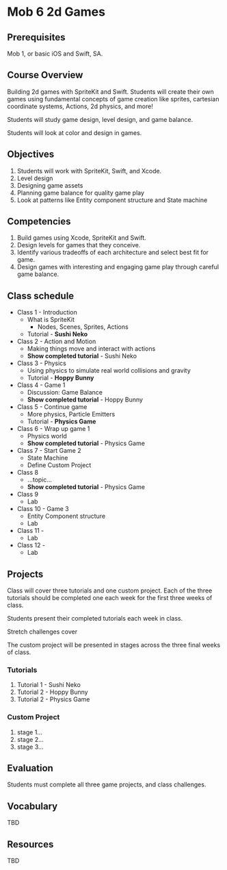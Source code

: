# Mob 6 2d Games

## Prerequisites

Mob 1, or basic iOS and Swift, SA.

## Course Overview

Building 2d games with SpriteKit and Swift. Students will create their own games
using fundamental concepts of game creation like sprites, cartesian coordinate
systems, Actions, 2d physics, and more!

Students will study game design, level design, and game balance.

Students will look at color and design in games.

## Objectives

1. Students will work with SpriteKit, Swift, and Xcode.
1. Level design
1. Designing game assets
1. Planning game balance for quality game play
1. Look at patterns like Entity component structure and State machine

## Competencies

1. Build games using Xcode, SpriteKit and Swift.
1. Design levels for games that they conceive.
1. Identify various tradeoffs of each architecture and select best fit for game.
1. Design games with interesting and engaging game play through careful game balance.

## Class schedule

- Class 1 - Introduction
  - What is SpriteKit
    - Nodes, Scenes, Sprites, Actions
  - Tutorial - **Sushi Neko**
- Class 2 - Action and Motion
  - Making things move and interact with actions
  - **Show completed tutorial** - Sushi Neko
- Class 3 - Physics
  - Using physics to simulate real world collisions and gravity
  - Tutorial - **Hoppy Bunny**
- Class 4 - Game 1
  - Discussion: Game Balance
  - **Show completed tutorial** - Hoppy Bunny
- Class 5 - Continue game
  - More physics, Particle Emitters
  - Tutorial - **Physics Game**
- Class 6 - Wrap up game 1
  - Physics world
  - **Show completed tutorial** - Physics Game
- Class 7 - Start Game 2
  - State Machine
  - Define Custom Project
- Class 8
  - ...topic...
  - **Show completed tutorial** - Physics Game
- Class 9
  - Lab
- Class 10 - Game 3
  - Entity Component structure
  - Lab
- Class 11 -
  - Lab
- Class 12 -
  - Lab

## Projects

Class will cover three tutorials and one custom project. Each of the
three tutorials should be completed one each week for the first three
weeks of class.

Students present their completed tutorials each week in class.

Stretch challenges cover

The custom project will be presented in stages across the three final weeks
of class.

### Tutorials

1. Tutorial 1 - Sushi Neko
1. Tutorial 2 - Hoppy Bunny
1. Tutorial 2 - Physics Game

### Custom Project

1. stage 1...
1. stage 2...
1. stage 3...

## Evaluation

Students must complete all three game projects, and class challenges.

## Vocabulary

TBD

## Resources

TBD

